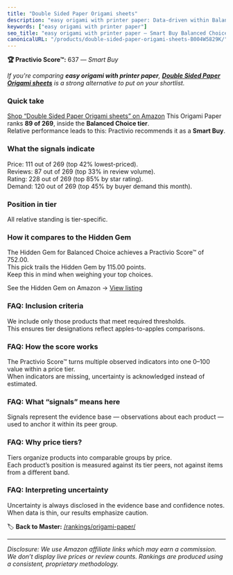 ```yaml
---
title: "Double Sided Paper Origami sheets"
description: "easy origami with printer paper: Data-driven within Balanced Choice ranking using the Practivio Score™. Positioned by quality, value, demand, findability, mome…"
keywords: ["easy origami with printer paper"]
seo_title: "easy origami with printer paper — Smart Buy Balanced Choice (2025)"
canonicalURL: "/products/double-sided-paper-origami-sheets-B004W5829K/"
---
```


**🏆 Practivio Score™:** 637 — _Smart Buy_


*If you're comparing **easy origami with printer paper**, **[Double Sided Paper Origami sheets](https://www.amazon.com/dp/B004W5829K?tag=practivio-20)** is a strong alternative to put on your shortlist.*
### Quick take
[Shop “Double Sided Paper Origami sheets” on Amazon](https://www.amazon.com/dp/B004W5829K?tag=practivio-20)
This Origami Paper ranks **89 of 269**, inside the **Balanced Choice tier**.  
Relative performance leads to this: Practivio recommends it as a **Smart Buy**.

### What the signals indicate
Price: 111 out of 269 (top 42% lowest-priced).  
Reviews: 87 out of 269 (top 33% in review volume).  
Rating: 228 out of 269 (top 85% by star rating).  
Demand: 120 out of 269 (top 45% by buyer demand this month).

### Position in tier
All relative standing is tier-specific.

### How it compares to the Hidden Gem
The Hidden Gem for Balanced Choice achieves a Practivio Score™ of 752.00.  
This pick trails the Hidden Gem by 115.00 points.  
Keep this in mind when weighing your top choices.  

See the Hidden Gem on Amazon → [View listing](https://www.amazon.com/dp/B07VYVH18C?tag=practivio-20)

### FAQ: Inclusion criteria
We include only those products that meet required thresholds.  
This ensures tier designations reflect apples-to-apples comparisons.

### FAQ: How the score works
The Practivio Score™ turns multiple observed indicators into one 0–100 value within a price tier.  
When indicators are missing, uncertainty is acknowledged instead of estimated.

### FAQ: What “signals” means here
Signals represent the evidence base — observations about each product — used to anchor it within its peer group.

### FAQ: Why price tiers?
Tiers organize products into comparable groups by price.  
Each product’s position is measured against its tier peers, not against items from a different band.

### FAQ: Interpreting uncertainty
Uncertainty is always disclosed in the evidence base and confidence notes.  
When data is thin, our results emphasize caution.


🏷️ **Back to Master:** [/rankings/origami-paper/](/rankings/origami-paper/)

---
_Disclosure: We use Amazon affiliate links which may earn a commission. We don’t display live prices or review counts. Rankings are produced using a consistent, proprietary methodology._
